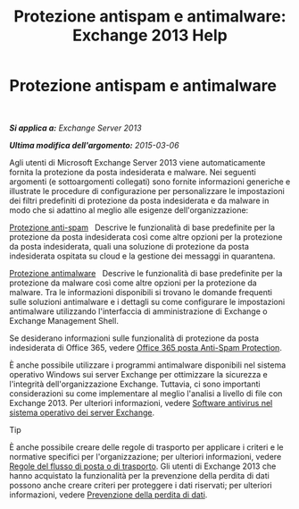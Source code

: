 ﻿---
title: 'Protezione antispam e antimalware: Exchange 2013 Help'
TOCTitle: Protezione antispam e antimalware
ms:assetid: 07d0f42d-2adc-48bf-b07f-189a560d365b
ms:mtpsurl: https://technet.microsoft.com/it-it/library/JJ150481(v=EXCHG.150)
ms:contentKeyID: 50479947
ms.date: 05/22/2018
mtps_version: v=EXCHG.150
ms.translationtype: MT
---

# Protezione antispam e antimalware

 

_**Si applica a:** Exchange Server 2013_

_**Ultima modifica dell'argomento:** 2015-03-06_

Agli utenti di Microsoft Exchange Server 2013 viene automaticamente fornita la protezione da posta indesiderata e malware. Nei seguenti argomenti (e sottoargomenti collegati) sono fornite informazioni generiche e illustrate le procedure di configurazione per personalizzare le impostazioni dei filtri predefiniti di protezione da posta indesiderata e da malware in modo che si adattino al meglio alle esigenze dell'organizzazione:

[Protezione anti-spam](anti-spam-protection-exchange-2013-help.md)   Descrive le funzionalità di base predefinite per la protezione da posta indesiderata così come altre opzioni per la protezione da posta indesiderata, quali una soluzione di protezione da posta indesiderata ospitata su cloud e la gestione dei messaggi in quarantena.

[Protezione antimalware](anti-malware-protection-exchange-2013-help.md)   Descrive le funzionalità di base predefinite per la protezione da malware così come altre opzioni per la protezione da malware. Tra le informazioni disponibili si trovano le domande frequenti sulle soluzioni antimalware e i dettagli su come configurare le impostazioni antimalware utilizzando l'interfaccia di amministrazione di Exchange o Exchange Management Shell.

Se desiderano informazioni sulle funzionalità di protezione da posta indesiderata di Office 365, vedere [Office 365 posta Anti-Spam Protection](https://support.office.com/en-us/article/office-365-email-anti-spam-protection-6a601501-a6a8-4559-b2e7-56b59c96a586?ui=en-us%26rs=en-us%26ad=us).

È anche possibile utilizzare i programmi antimalware disponibili nel sistema operativo Windows sui server Exchange per ottimizzare la sicurezza e l'integrità dell'organizzazione Exchange. Tuttavia, ci sono importanti considerazioni su come implementare al meglio l'analisi a livello di file con Exchange 2013. Per ulteriori informazioni, vedere [Software antivirus nel sistema operativo dei server Exchange](anti-virus-software-in-the-operating-system-on-exchange-servers-exchange-2013-help.md).


> [!TIP]
> È anche possibile creare delle regole di trasporto per applicare i criteri e le normative specifici per l'organizzazione; per ulteriori informazioni, vedere <A href="mail-flow-rules-transport-rules-in-exchange-2013-exchange-2013-help.md">Regole del flusso di posta o di trasporto</A>. Gli utenti di Exchange 2013 che hanno acquistato la funzionalità per la prevenzione della perdita di dati possono anche creare criteri per proteggere i dati riservati; per ulteriori informazioni, vedere <A href="technical-overview-of-dlp-data-loss-prevention-in-exchange.md">Prevenzione della perdita di dati</A>.


